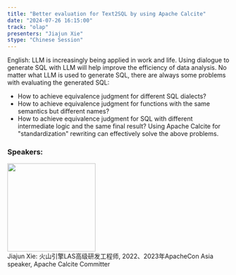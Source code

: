 ```yaml
---
title: "Better evaluation for Text2SQL by using Apache Calcite"
date: "2024-07-26 16:15:00" 
track: "olap"
presenters: "Jiajun Xie"
stype: "Chinese Session"
---
```

English: LLM is increasingly being applied in work and life. Using dialogue to generate SQL with LLM will help improve the efficiency of data analysis.
No matter what LLM is used to generate SQL, there are always some problems with evaluating the generated SQL:
- How to achieve equivalence judgment for different SQL dialects?
- How to achieve equivalence judgment for functions with the same semantics but different names?
- How to achieve equivalence judgment for SQL with different intermediate logic and the same final result?
Using Apache Calcite for "standardization" rewriting can effectively solve the above problems.

 ### Speakers: 
 <img src="https://sessionize.com/image/0967-400o400o1-HcxPim85936bxfqTgxxkBt.jpg" width="200" /><br>Jiajun Xie: 火山引擎LAS高级研发工程师, 2022、2023年ApacheCon Asia speaker, Apache Calcite Committer
 <br><br>